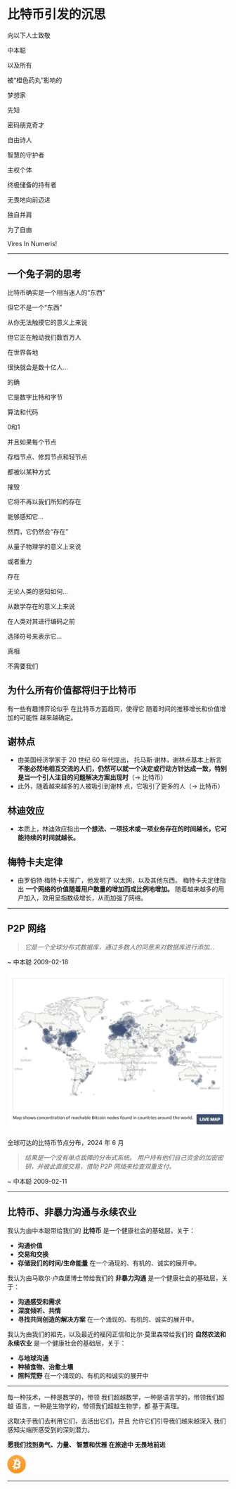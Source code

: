 # 比特币引发的沉思
向以下人士致敬

中本聪

以及所有

被“橙色药丸”影响的

梦想家

先知

密码朋克奇才

自由诗人

智慧的守护者

主权个体

终极储备的持有者

无畏地向前迈进

独自并肩

为了自由

Vires In Numeris!

---

## 一个兔子洞的思考

比特币确实是一个相当迷人的“东西”

但它不是一个“东西”

从你无法触摸它的意义上来说

但它正在触动我们数百万人

在世界各地

很快就会是数十亿人...

的确

它是数字比特和字节

算法和代码

0和1

并且如果每个节点

存档节点、修剪节点和轻节点

都被以某种方式

摧毁

它将不再以我们所知的存在

能够感知它...

然而，它仍然会“存在”

从量子物理学的意义上来说

或者重力

存在

无论人类的感知如何...

从数学存在的意义上来说

在人类对其进行编码之前

选择符号来表示它...

真相

不需要我们

## 为什么所有价值都将归于比特币

有一些有趣博弈论似乎
在比特币方面趋同，使得它
随着时间的推移增长和价值增加的可能性
越来越确定。

## 谢林点

* 由美国经济学家于 20 世纪 60 年代提出，
托马斯·谢林，谢林点基本上断言
**不能必然地相互交流的人们，仍然可以就一个决定或行动方针达成一致，特别是当一个引人注目的问题解决方案出现时**（-> 比特币）
* 此外，随着越来越多的人被吸引到谢林
点，它吸引了更多的人（-> 比特币）

## 林迪效应
* 本质上，林迪效应指出**一个想法、一项技术或一项业务存在的时间越长，它可能持续的时间就越长。**

## 梅特卡夫定律

* 由罗伯特·梅特卡夫推广，他发明了
以太网，以及其他东西。 梅特卡夫定律指出
**一个网络的价值随着用户数量的增加而成比例地增加。** 随着越来越多的用户加入，效用呈指数级增长，从而加强了网络。

---

## P2P 网络
>*它是一个全球分布式数据库，通过多数人的同意来对数据库进行添加...*

~ 中本聪 2009-02-18

![live map](figure-032-live%20map.png)

全球可达的比特币节点分布，2024 年 6 月

>*结果是一个没有单点故障的分布式系统。 用户持有他们自己资金的加密密钥，并彼此直接交易，借助 P2P 网络来检查双重支付。*

~ 中本聪 2009-02-11

---

## 比特币、非暴力沟通与永续农业

我认为由中本聪带给我们的 **比特币** 是一个健康社会的基础层，关于：

* **沟通价值**
* **交易和交换**
* **存储我们的时间/生命能量**
在一个涌现的、有机的、诚实的展开中。

我认为由马歇尔·卢森堡博士带给我们的 **非暴力沟通** 是一个健康社会的基础层，关于：

* **沟通感受和需求**
* **深度倾听、共情**
* **寻找共同创造的解决方案**
在一个涌现的、有机的、诚实的展开中。

我认为由我们的祖先，以及最近的福冈正信和比尔·莫里森带给我们的 **自然农法和永续农业** 是一个健康社会的基础层，关于：

* **与地球沟通**
* **种植食物、治愈土壤**
* **照料荒野**
在一个涌现的、有机的和诚实的展开中

---

每一种技术，一种是数学的，带领
我们超越数学，一种是语言学的，带领我们超越
语言，一种是生物学的，带领我们超越生物学，都
基于真理。

这取决于我们去利用它们，去活出它们，并且
允许它们引导我们越来越深入
我们感知尖端所感受到的深刻潜力。

**愿我们找到勇气、力量、
智慧和优雅
在旅途中
无畏地前进**

![b](figure-033-b.png)

---
